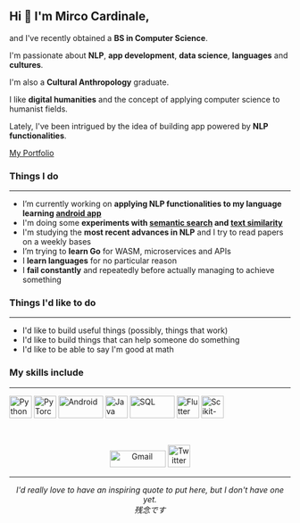 

## Hi 👋 I'm Mirco Cardinale,

and I've recently obtained a **BS in Computer Science**. 

I'm passionate about **NLP**, **app development**, **data science**, **languages** and **cultures**. 

I'm also a **Cultural Anthropology** graduate.

I like **digital humanities** and the concept of applying computer science to humanist fields. 

Lately, I've been intrigued by the idea of building app powered by **NLP functionalities**.

[My Portfolio](https://mirco-cardinale-portfolio.herokuapp.com/)

### Things I do
---

- I’m currently working on **applying NLP functionalities to my language learning [android app](https://github.com/cr1m5onk1ng/nala_android_app)**
- I'm doing some **experiments with [semantic search](https://github.com/cr1m5onk1ng/semantic-search-api) and [text similarity](https://github.com/cr1m5onk1ng/text_similarity)** 
- I'm studying the **most recent advances in NLP** and I try to read papers on a weekly bases
- I’m trying to **learn Go** for WASM, microservices and APIs
- I **learn languages** for no particular reason
- I **fail constantly** and repeatedly before actually managing to achieve something

### Things I'd like to do
---

- I'd like to build useful things (possibly, things that work)
- I'd like to build things that can help someone do something
- I'd like to be able to say I'm good at math

### My skills include
---
<p align="left">
    <img title="Python" src="https://upload.wikimedia.org/wikipedia/commons/thumb/c/c3/Python-logo-notext.svg/768px-Python-logo-notext.svg.png" width="40" height="40" />
	<img title="PyTorch" src="https://upload.wikimedia.org/wikipedia/commons/9/96/Pytorch_logo.png"  height="40" />
	<img title="Android" src="https://www.investireoggi.it/tech/wp-content/uploads/sites/14/2017/11/Smartphone-Android-a-rischio-attacco-hacker-scoperta-falla-nel-sistema-di-sicurezza-640x342.jpg" width="80" height="40" />
	<img title="Java" src="https://www.bitmat.it/wp-content/uploads/2014/07/java-per-android-gratis-696x522.jpg" width="40" height="40" />
	<img title="SQL" src="https://italiancoders.it/wp-content/uploads/2017/10/sql-1.png" width="80" height="40" />
	<img title="Flutter" src="https://upload.wikimedia.org/wikipedia/commons/1/17/Google-flutter-logo.png"  height="40" />
	<img title="Scikit-learn" src="https://upload.wikimedia.org/wikipedia/commons/thumb/0/05/Scikit_learn_logo_small.svg/1200px-Scikit_learn_logo_small.svg.png"height="40" />
	
</p>
   
<br>
<p align="center">
    <a href="mailto:mirco.cardinale.91@gmail.com"><img alt="Gmail" src="https://raw.githubusercontent.com/Thomas-George-T/Thomas-George-T/master/assets/google-gmail.svg" title="Email" width="100" height="30" /></a>
    <a href="https://mirco-cardinale-portfolio.herokuapp.com/"><img alt="Twitter" src="https://upload.wikimedia.org/wikipedia/commons/9/9f/Icon_WebResource_DigitalPreservation.png" title="Website" height="40" /></a>
</p>
<hr \>
<p align="center">
   <i>I'd really love to have an inspiring quote to put here, but I don't have one yet.</i>
   <br>
   <i>残念です</i>
</p>       
 
